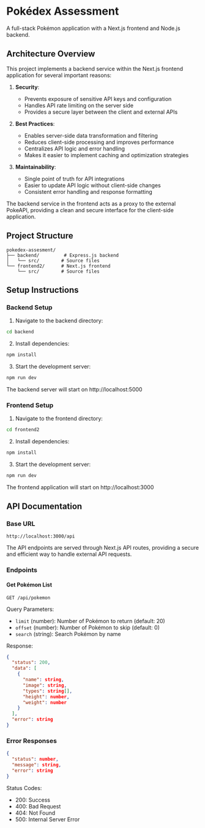 # Pokédex Assessment

A full-stack Pokémon application with a Next.js frontend and Node.js backend.

## Architecture Overview

This project implements a backend service within the Next.js frontend application for several important reasons:

1. **Security**: 
   - Prevents exposure of sensitive API keys and configuration
   - Handles API rate limiting on the server side
   - Provides a secure layer between the client and external APIs

2. **Best Practices**:
   - Enables server-side data transformation and filtering
   - Reduces client-side processing and improves performance
   - Centralizes API logic and error handling
   - Makes it easier to implement caching and optimization strategies

3. **Maintainability**:
   - Single point of truth for API integrations
   - Easier to update API logic without client-side changes
   - Consistent error handling and response formatting

The backend service in the frontend acts as a proxy to the external PokeAPI, providing a clean and secure interface for the client-side application.

## Project Structure

```
pokedex-assesment/
├── backend/         # Express.js backend
│   └── src/        # Source files
└── frontend2/      # Next.js frontend
    └── src/        # Source files
```

## Setup Instructions

### Backend Setup

1. Navigate to the backend directory:
```bash
cd backend
```

2. Install dependencies:
```bash
npm install
```

3. Start the development server:
```bash
npm run dev
```

The backend server will start on http://localhost:5000

### Frontend Setup

1. Navigate to the frontend directory:
```bash
cd frontend2
```

2. Install dependencies:
```bash
npm install
```

3. Start the development server:
```bash
npm run dev
```

The frontend application will start on http://localhost:3000

## API Documentation

### Base URL
```
http://localhost:3000/api
```

The API endpoints are served through Next.js API routes, providing a secure and efficient way to handle external API requests.

### Endpoints

#### Get Pokémon List
```http
GET /api/pokemon
```

Query Parameters:
- `limit` (number): Number of Pokémon to return (default: 20)
- `offset` (number): Number of Pokémon to skip (default: 0)
- `search` (string): Search Pokémon by name

Response:
```json
{
  "status": 200,
  "data": [
    {
      "name": string,
      "image": string,
      "types": string[],
      "height": number,
      "weight": number
    }
  ],
  "error": string
}
```

### Error Responses

```json
{
  "status": number,
  "message": string,
  "error": string
}
```

Status Codes:
- 200: Success
- 400: Bad Request
- 404: Not Found
- 500: Internal Server Error
